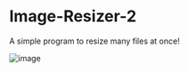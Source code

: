 # Image-Resizer-2
A simple program to resize many files at once!

![image](https://user-images.githubusercontent.com/36286877/118351166-f5880580-b577-11eb-935c-2ab64ee6e590.png)



